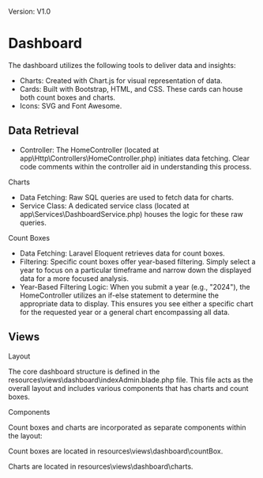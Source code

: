 Version: V1.0

# Dashboard

The dashboard utilizes the following tools to deliver data and insights:

-   Charts: Created with Chart.js for visual representation of data.
-   Cards: Built with Bootstrap, HTML, and CSS. These cards can house both count boxes and charts.
-   Icons: SVG and Font Awesome.

## Data Retrieval

-   Controller: The HomeController (located at app\\Http\\Controllers\\HomeController.php) initiates data fetching. Clear code comments within the controller aid in understanding this process.

Charts

-   Data Fetching: Raw SQL queries are used to fetch data for charts.
-   Service Class: A dedicated service class (located at app\\Services\\DashboardService.php) houses the logic for these raw queries.

Count Boxes

-   Data Fetching: Laravel Eloquent retrieves data for count boxes.
-   Filtering: Specific count boxes offer year-based filtering. Simply select a year to focus on a particular timeframe and narrow down the displayed data for a more focused analysis.
-   Year-Based Filtering Logic: When you submit a year (e.g., "2024"), the HomeController utilizes an if-else statement to determine the appropriate data to display. This ensures you see either a specific chart for the requested year or a general chart encompassing all data.

## Views

Layout

The core dashboard structure is defined in the resources\\views\\dashboard\\indexAdmin.blade.php file. This file acts as the overall layout and includes various components that has charts and count boxes.

Components

Count boxes and charts are incorporated as separate components within the layout:

Count boxes are located in resources\\views\\dashboard\\countBox.

Charts are located in resources\\views\\dashboard\\charts.
